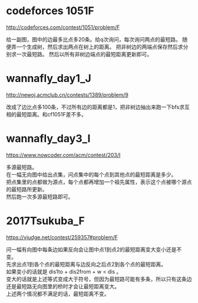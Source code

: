 # codeforces 1051F
http://codeforces.com/contest/1051/problem/F

给一副图，图中的边最多比点多20条。给q次询问，每次询问两点的最短路。
随便弄一个生成树，然后求出两点在树上的距离。
把非树边的两端点保存然后求分别求一次最短路。
然后以所有非树边端点的最短距离更新即可。

# wannafly_day1_J
http://newoj.acmclub.cn/contests/1389/problem/9

改成了边比点多100条，不过所有边的距离都是1，把非树边抽出来跑一下bfs求互相的最短距离。和cf1051F差不多。

# wannafly_day3_I
https://www.nowcoder.com/acm/contest/203/I

多源最短路。  
在一幅无向图中给出点集，问点集中的每个点到其他点的最短距离是多少。  
把点集里的点都做为源点，每个点都再增加一个祖先属性，表示这个点被哪个源点的最短路所更新。  
然后跑一次多源最短路即可。  

# 2017Tsukuba_F
https://vjudge.net/contest/259357#problem/F

问一幅有向图中每条边如果反向会让图中点1到点2的最短距离变大变小还是不变。  
先求出点1到各个点的最短距离与边反向之后点2到各个点的最短距离。  
如果变小的话就是 dis1to + dis2from + w < dis 。  
变大的话就是上述等式变成大于符号，但因为最短路可能有多条，所以只有这条边还是最短路无向图里的桥时才会让最短距离变大。  
上述两个情况都不满足的话，最短距离不变。  